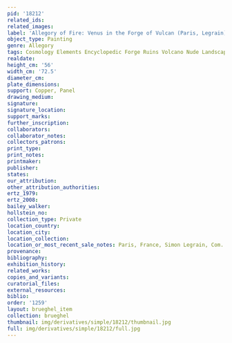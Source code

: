 ```yaml
---
pid: '18212'
related_ids: 
related_images: 
label: 'Allegory of Fire: Venus in the Forge of Vulcan (Paris, Legrain)'
object_type: Painting
genre: Allegory
tags: Cosmology Elements Encyclopedic Forge Ruins Volcano Nude Landscape Armor
realdate: 
height_cm: '56'
width_cm: '72.5'
diameter_cm: 
plate_dimensions: 
support: Copper, Panel
drawing_medium: 
signature: 
signature_location: 
support_marks: 
further_inscription: 
collaborators: 
collaborator_notes: 
collectors_patrons: 
print_type: 
print_notes: 
printmaker: 
publisher: 
states: 
our_attribution: 
other_attribution_authorities: 
ertz_1979: 
ertz_2008: 
bailey_walker: 
hollstein_no: 
collection_type: Private
location_country: 
location_city: 
location_collection: 
location_or_most_recent_sale_notes: Paris, France, Simon Legrain, Com. Aug '54
provenance: 
bibliography: 
exhibition_history: 
related_works: 
copies_and_variants: 
curatorial_files: 
external_resources: 
biblio: 
order: '1259'
layout: brueghel_item
collection: brueghel
thumbnail: img/derivatives/simple/18212/thumbnail.jpg
full: img/derivatives/simple/18212/full.jpg
---
```


